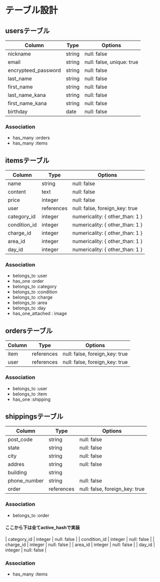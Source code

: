 
# テーブル設計

## usersテーブル

| Column              | Type   | Options                   |
| ------------------- | ------ | ------------------------- |
| nickname            | string | null: false               |
| email               | string | null: false, unique: true |
| encrypteed_password | string | null: false               |
| last_name           | string | null: false               |
| first_name          | string | null: false               |
| last_name_kana      | string | null: false               |
| first_name_kana     | string | null: false               |
| birthday            | date   | null: false               |

### Association
- has_many   :orders
- has_many   :items

## itemsテーブル

| Column          | Type       | Options                         |
| --------------- | ---------- | ------------------------------- |
| name            | string     | null: false                     |
| content         | text       | null: false                     |
| price           | integer    | null: false                     |
| user            | references | null: false, foreign_key: true  |
| category_id     | integer    | numericality: { other_than: 1 } |
| condition_id    | integer    | numericality: { other_than: 1 } |
| charge_id       | integer    | numericality: { other_than: 1 } |
| area_id         | integer    | numericality: { other_than: 1 } |
| day_id          | integer    | numericality: { other_than: 1 } |

### Association
- belongs_to :user
- has_one    :order
- belongs_to :category
- belongs_to :condition
- belongs_to :charge
- belongs_to :area
- belongs_to :day
- has_one_attached : image


## ordersテーブル

| Column  | Type       | Options                        |
| ------- | ---------- | ------------------------------ |
| item    | references | null: false, foreign_key: true |
| user    | references | null: false, foreign_key: true |

### Association
- belongs_to       :user
- belongs_to       :item
- has_one          :shipping

## shippingsテーブル

| Column          | Type       | Options                        |
| --------------- | ---------- | ------------------------------ |
| post_code       | string     | null: false                    |
| state           | string     | null: false                    |
| city            | string     | null: false                    |
| addres          | string     | null: false                    |
| building        | string     |                                |
| phone_number    | string     | null: false                    |
| order           | references | null: false, foreign_key: true |

### Association
- belongs_to :order

#### ここから下は全てactive_hashで実装

| category_id  | integer | null: false                      |
| condition_id | integer | null: false                      |
| charge_id    | integer | null: false                      |
| area_id      | integer | null: false                      |
| day_id       | integer | null: false                      |

### Association
- has_many   :items
